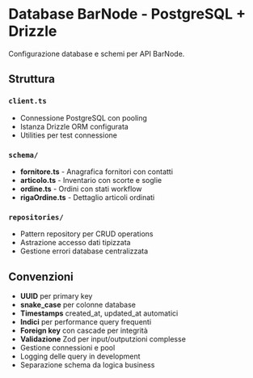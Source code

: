 # Database BarNode - PostgreSQL + Drizzle

Configurazione database e schemi per API BarNode.

## Struttura

### `client.ts`
- Connessione PostgreSQL con pooling
- Istanza Drizzle ORM configurata
- Utilities per test connessione

### `schema/`
- **fornitore.ts** - Anagrafica fornitori con contatti
- **articolo.ts** - Inventario con scorte e soglie
- **ordine.ts** - Ordini con stati workflow
- **rigaOrdine.ts** - Dettaglio articoli ordinati

### `repositories/`
- Pattern repository per CRUD operations
- Astrazione accesso dati tipizzata
- Gestione errori database centralizzata

## Convenzioni

- **UUID** per primary key
- **snake_case** per colonne database  
- **Timestamps** created_at, updated_at automatici
- **Indici** per performance query frequenti
- **Foreign key** con cascade per integrità
- **Validazione** Zod per input/outputzioni complesse
- Gestione connessioni e pool
- Logging delle query in development
- Separazione schema da logica business
